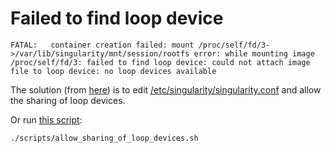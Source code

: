 # Failed to find loop device

```
FATAL:   container creation failed: mount /proc/self/fd/3->/var/lib/singularity/mnt/session/rootfs error: while mounting image /proc/self/fd/3: failed to find loop device: could not attach image file to loop device: no loop devices available
```

The solution (from [here](https://github.com/sylabs/singularity/issues/1499#issuecomment-1493282259))
is to edit [/etc/singularity/singularity.conf](https://docs.sylabs.io/guides/latest/admin-guide/configfiles.html#singularity-conf) 
and allow the sharing of loop devices.

Or run [this script](scripts/allow_sharing_of_loop_devices.sh):

```
./scripts/allow_sharing_of_loop_devices.sh
```


